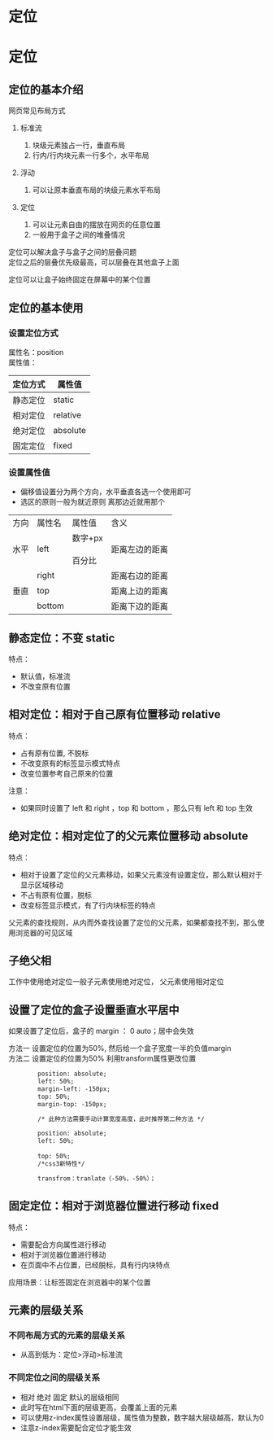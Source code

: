 # 定位 

# 定位

## 定位的基本介绍

网页常见布局方式

1. 标准流

    1. 块级元素独占一行，垂直布局
    2. 行内/行内块元素一行多个，水平布局
2. 浮动

    1. 可以让原本垂直布局的块级元素水平布局
3. 定位

    1. 可以让元素自由的摆放在网页的任意位置
    2. 一般用于盒子之间的堆叠情况

定位可以解决盒子与盒子之间的层叠问题  
定位之后的层叠优先级最高，可以层叠在其他盒子上面

定位可以让盒子始终固定在屏幕中的某个位置

## 定位的基本使用

### 设置定位方式

属性名：position  
属性值：

|定位方式|属性值|
| ----------| ----------|
|静态定位|static|
|相对定位|relative|
|绝对定位|absolute|
|固定定位|fixed|

### 设置属性值

* 偏移值设置分为两个方向，水平垂直各选一个使用即可
* 选区的原则一般为就近原则 离那边近就用那个

|||||
| ------| --------| -----------------------| ----------------|
|方向|属性名|属性值|含义|
|水平|left|数字+px<br><br>百分比|距离左边的距离|
||right||距离右边的距离|
|垂直|top||距离上边的距离|
||bottom||距离下边的距离|

## 静态定位：不变 static

特点：

* 默认值，标准流
* 不改变原有位置

## 相对定位：相对于自己原有位置移动 relative

特点：

* 占有原有位置, 不脱标
* 不改变原有的标签显示模式特点
* 改变位置参考自己原来的位置

注意：

* 如果同时设置了 left 和 right ，top 和 bottom ，那么只有 left 和 top 生效

## 绝对定位：相对定位了的父元素位置移动 absolute

特点：

* 相对于设置了定位的父元素移动，如果父元素没有设置定位，那么默认相对于显示区域移动
* 不占有原有位置，脱标
* 改变标签显示模式，有了行内块标签的特点

父元素的查找规则，从内而外查找设置了定位的父元素，如果都查找不到，那么使用浏览器的可见区域

## 子绝父相

工作中使用绝对定位一般子元素使用绝对定位， 父元素使用相对定位

## 设置了定位的盒子设置垂直水平居中

如果设置了定位后，盒子的 margin ： 0 auto；居中会失效

方法一 设置定位的位置为50%, 然后给一个盒子宽度一半的负值margin  
方法二 设置定位的位置为50% 利用transform属性更改位置

```html
        position: absolute;
        left: 50%;
        margin-left: -150px;
        top: 50%;
        margin-top: -150px;

        /* 此种方法需要手动计算宽度高度，此时推荐第二种方法 */

        position: absolute;
        left: 50%;
  
        top: 50%;
        /*css3新特性*/

        transfrom：tranlate（-50%，-50%）；

```

## 固定定位：相对于浏览器位置进行移动 fixed

特点：

* 需要配合方向属性进行移动
* 相对于浏览器位置进行移动
* 在页面中不占位置，已经脱标，具有行内块特点

应用场景：让标签固定在浏览器中的某个位置

## 元素的层级关系

### 不同布局方式的元素的层级关系

* 从高到低为：定位>浮动>标准流

### 不同定位之间的层级关系

* 相对 绝对 固定 默认的层级相同
* 此时写在html下面的层级更高，会覆盖上面的元素
* 可以使用z-index属性设置层级，属性值为整数，数字越大层级越高，默认为0
* 注意z-index需要配合定位才能生效
